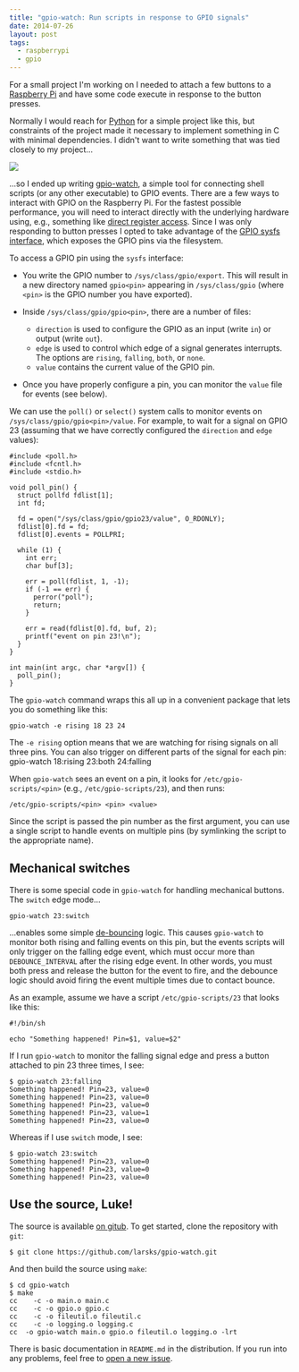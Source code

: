 ```yaml
---
title: "gpio-watch: Run scripts in response to GPIO signals"
date: 2014-07-26
layout: post
tags:
  - raspberrypi
  - gpio
---
```


For a small project I'm working on I needed to attach a few buttons to
a [Raspberry Pi][] and have some code execute in response to the
button presses.

[raspberry pi]: http://raspberrypi.org/

Normally I would reach for [Python][] for a simple project like this,
but constraints of the project made it necessary to implement
something in C with minimal dependencies.  I didn't want to write
something that was tied closely to my project...

<!-- more -->

[python]: http://python.org/

<a href="https://xkcd.com/974/"><img
  src="http://imgs.xkcd.com/comics/the_general_problem.png"/></a>

...so I ended up writing [gpio-watch][], a simple tool for connecting
shell scripts (or any other executable) to GPIO events.  There are a
few ways to interact with GPIO on the Raspberry Pi.  For the fastest
possible performance, you will need to interact directly with the
underlying hardware using, e.g., something like [direct register
access][dra].  Since I was only responding to button presses I opted
to take advantage of the [GPIO sysfs interface][sysfs], which exposes
the GPIO pins via the filesystem.

[gpio-watch]: https://github.com/larsks/gpio-watch
[dra]: http://hertaville.com/2014/07/07/rpimmapgpio/
[sysfs]: https://www.kernel.org/doc/Documentation/gpio/sysfs.txt

To access a GPIO pin using the `sysfs` interface:

- You write the GPIO number to `/sys/class/gpio/export`.  This will
  result in a new directory named `gpio<pin>` appearing in
  `/sys/class/gpio` (where `<pin>` is the GPIO number you have exported).

- Inside `/sys/class/gpio/gpio<pin>`, there are a number of files:

  - `direction` is used to configure the GPIO as an input (write `in`)
    or output (write `out`).
  - `edge` is used to control which edge of a signal generates
    interrupts.  The options are `rising`, `falling`, `both`, or
    `none`.
  - `value` contains the current value of the GPIO pin.

- Once you have properly configure a pin, you can monitor the `value`
  file for events (see below).

We can use the `poll()` or `select()` system calls to monitor events
on `/sys/class/gpio/gpio<pin>/value`.  For example, to wait for a signal
on GPIO 23 (assuming that we have correctly configured the `direction`
and `edge` values):

    #include <poll.h>
    #include <fcntl.h>
    #include <stdio.h>

    void poll_pin() {
      struct pollfd fdlist[1];
      int fd;

      fd = open("/sys/class/gpio/gpio23/value", O_RDONLY);
      fdlist[0].fd = fd;
      fdlist[0].events = POLLPRI;

      while (1) {
        int err;
        char buf[3];

        err = poll(fdlist, 1, -1);
        if (-1 == err) {
          perror("poll");
          return;
        }

        err = read(fdlist[0].fd, buf, 2);
        printf("event on pin 23!\n");
      }
    }

    int main(int argc, char *argv[]) {
      poll_pin();
    }

The `gpio-watch` command wraps this all up in a convenient package
that lets you do something like this:

    gpio-watch -e rising 18 23 24

The `-e rising` option means that we are watching for rising signals
on all three pins.  You can also trigger on different parts of the
signal for each pin:
    gpio-watch 18:rising 23:both 24:falling

When `gpio-watch` sees an event on a pin, it looks for
`/etc/gpio-scripts/<pin>` (e.g., `/etc/gpio-scripts/23`), and then runs:

    /etc/gpio-scripts/<pin> <pin> <value>

Since the script is passed the pin number as the first argument, you
can use a single script to handle events on multiple pins (by
symlinking the script to the appropriate name).

## Mechanical switches

There is some special code in `gpio-watch` for handling mechanical
buttons.  The `switch` edge mode...

    gpio-watch 23:switch

...enables some simple [de-bouncing][] logic.  This causes
`gpio-watch` to monitor both rising and falling events on this pin,
but the events scripts will only trigger on the falling edge event,
which must occur more than `DEBOUNCE_INTERVAL` after the rising edge
event.  In other words, you must both press and release the button for
the event to fire, and the debounce logic should avoid firing the
event multiple times due to contact bounce.

[de-bouncing]: https://en.wikipedia.org/wiki/Switch#Contact_bounce

As an example, assume we have a script `/etc/gpio-scripts/23` that
looks like this:

    #!/bin/sh

    echo "Something happened! Pin=$1, value=$2"

If I run `gpio-watch` to monitor the falling signal edge and press a
button attached to pin 23 three times, I see:

    $ gpio-watch 23:falling
    Something happened! Pin=23, value=0
    Something happened! Pin=23, value=0
    Something happened! Pin=23, value=0
    Something happened! Pin=23, value=1
    Something happened! Pin=23, value=0

Whereas if I use `switch` mode, I see:

    $ gpio-watch 23:switch
    Something happened! Pin=23, value=0
    Something happened! Pin=23, value=0
    Something happened! Pin=23, value=0

## Use the source, Luke!

The source is available [on gitub][gpio-watch].  To get started, clone
the repository with `git`:

    $ git clone https://github.com/larsks/gpio-watch.git

And then build the source using `make`:

    $ cd gpio-watch
    $ make
    cc    -c -o main.o main.c
    cc    -c -o gpio.o gpio.c
    cc    -c -o fileutil.o fileutil.c
    cc    -c -o logging.o logging.c
    cc  -o gpio-watch main.o gpio.o fileutil.o logging.o -lrt

There is basic documentation in `README.md` in the distribution.  If
you run into any problems, feel free to [open a new issue][newissue].

[newissue]: https://github.com/larsks/gpio-watch/issues/new

